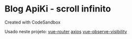 # Blog ApiKi - scroll infinito

Created with CodeSandbox

Usado neste projeto:
[vue-router](https://router.vuejs.org/)
[axios](https://www.npmjs.com/package/axios)
[vue-observe-visibility](https://www.npmjs.com/package/vue-observe-visibility)

